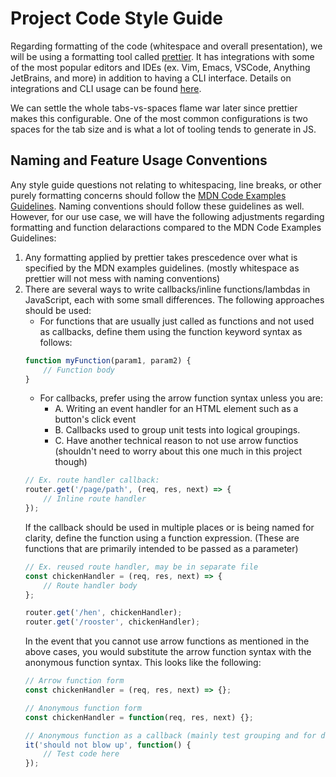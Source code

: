 # Project Code Style Guide

Regarding formatting of the code (whitespace and overall presentation), we will be using a formatting tool called [prettier](https://prettier.io/). It has integrations with some of the most popular editors and IDEs (ex. Vim, Emacs, VSCode, Anything JetBrains, and more) in addition to having a CLI interface. Details on integrations and CLI usage can be found [here](https://prettier.io/docs/en/editors.html).

We can settle the whole tabs-vs-spaces flame war later since prettier makes this configurable. One of the most common configurations is two spaces for the tab size and is what a lot of tooling tends to generate in JS.

## Naming and Feature Usage Conventions

Any style guide questions not relating to whitespacing, line breaks, or other purely formatting concerns should follow the [MDN Code Examples Guidelines](https://developer.mozilla.org/en-US/docs/MDN/Guidelines/Code_guidelines/JavaScript). Naming conventions should follow these guidelines as well. However, for our use case, we will have the following adjustments regarding formatting and function delaractions compared to the MDN Code Examples Guidelines:

1. Any formatting applied by prettier takes prescedence over what is specified by the MDN examples guidelines. (mostly whitespace as prettier will not mess with naming conventions)
2. There are several ways to write callbacks/inline functions/lambdas in JavaScript, each with some small differences. The following approaches should be used:
    - For functions that are usually just called as functions and not used as callbacks, define them using the function keyword syntax as follows:
    ```js
    function myFunction(param1, param2) {
        // Function body
    }
    ```
    - For callbacks, prefer using the arrow function syntax unless you are:
        - A. Writing an event handler for an HTML element such as a button's click event
        - B. Callbacks used to group unit tests into logical groupings.
        - C. Have another technical reason to not use arrow functios (shouldn't need to worry about this one much in this project though)
    ```js
    // Ex. route handler callback:
    router.get('/page/path', (req, res, next) => {
        // Inline route handler
    });
    ```
    If the callback should be used in multiple places or is being named for clarity, define the function using a function expression. (These are functions that are primarily intended to be passed as a parameter)
    ```js
    // Ex. reused route handler, may be in separate file
    const chickenHandler = (req, res, next) => {
        // Route handler body
    };

    router.get('/hen', chickenHandler);
    router.get('/rooster', chickenHandler);
    ```
    In the event that you cannot use arrow functions as mentioned in the above cases, you would substitute the arrow function syntax with the anonymous function syntax. This looks like the following:
    ```js
    // Arrow function form
    const chickenHandler = (req, res, next) => {};

    // Anonymous function form
    const chickenHandler = function(req, res, next) {};

    // Anonymous function as a callback (mainly test grouping and for declaring tests)
    it('should not blow up', function() {
        // Test code here
    });
    ```

